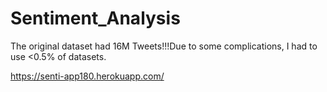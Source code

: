 # Sentiment_Analysis

The original dataset had 16M Tweets!!!Due to some complications, I had to use <0.5% of datasets.


https://senti-app180.herokuapp.com/ 

